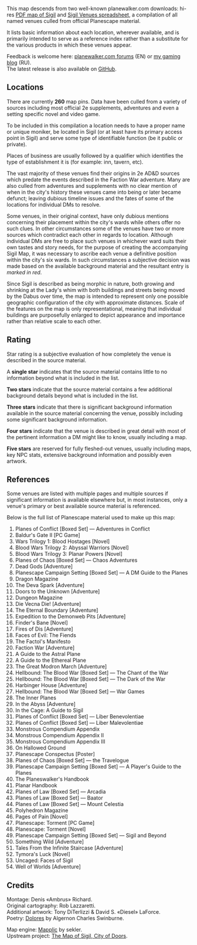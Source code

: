 This map descends from two well-known planewalker.com downloads: hi-res [PDF map of Sigil](https://www.dropbox.com/sh/dfgr15kgjcd7wso/AAB8FyNJyQjx9r8jGLChtw97a/Sigil_Map2.pdf?dl=0) and [Sigil Venues spreadsheet](http://mimir.planewalker.com/content/sigil-venues-database), a compilation of all named venues culled from official Planescape material.

It lists basic information about each location, wherever available, and is primarily intended to serve as a reference index rather than a substitute for the various products in which these venues appear.

Feedback is welcome here: [planewalker.com forums](http://planewalker.com/content/new-interactive-sigil-map) (EN) or [my gaming blog](http://blog.nether-whisper.ru/post/136671622821) (RU).  
The latest release is also available on [GitHub](https://github.com/amargon/city-of-doors/releases/latest).

## Locations

There are currently **260** map pins. Data have been culled from a variety of sources including most official 2e supplements, adventures and even a setting specific novel and video game.

To be included in this compilation a location needs to have a proper name or unique moniker, be located in Sigil (or at least have its primary access point in Sigil) and serve some type of identifiable function (be it public or private).

Places of business are usually followed by a qualifier which identifies the type of establishment it is (for example: inn, tavern, etc).

The vast majority of these venues find their origins in 2e AD&D sources which predate the events described in the Faction War adventure. Many are also culled from adventures and supplements with no clear mention of when in the city's history these venues came into being or later became defunct; leaving dubious timeline issues and the fates of some of the locations for individual DMs to resolve.

Some venues, in their original context, have only dubious mentions concerning their placement within the city's wards while others offer no such clues. In other circumstances some of the venues have two or more sources which contradict each other in regards to location. Although individual DMs are free to place such venues in whichever ward suits their own tastes and story needs, for the purpose of creating the accompanying Sigil Map, it was necessary to ascribe each venue a definitive position within the city's six wards. In such circumstances a subjective decision was made based on the available background material and the resultant entry is *marked in red*.

Since Sigil is described as being morphic in nature, both growing and shrinking at the Lady's whim with both buildings and streets being moved by the Dabus over time, the map is intended to represent only one possible geographic configuration of the city with approximate distances. Scale of the features on the map is only representational, meaning that individual buildings are purposefully enlarged to depict appearance and importance rather than relative scale to each other.

## Rating

Star rating is a subjective evaluation of how completely the venue is described in the source material.

A **single star** indicates that the source material contains little to no information beyond what is included in the list.

**Two stars** indicate that the source material contains a few additional background details beyond what is included in the list.

**Three stars** indicate that there is significant background information available in the source material concerning the venue, possibly including some significant background information.

**Four stars** indicate that the venue is described in great detail with most of the pertinent information a DM might like to know, usually including a map.

**Five stars** are reserved for fully fleshed-out venues, usually including maps, key NPC stats, extensive background information and possibly even artwork.

## References

Some venues are listed with multiple pages and multiple sources if significant information is available elsewhere but, in most instances, only a venue's primary or best available source material is referenced.

Below is the full list of Planescape material used to make up this map:

1. Planes of Conflict [Boxed Set] — Adventures in Conflict
1. Baldur's Gate II [PC Game]
1. Wars Trilogy 1: Blood Hostages [Novel]
1. Blood Wars Trilogy 2: Abyssal Warriors [Novel]
1. Blood Wars Trilogy 3: Planar Powers [Novel]
1. Planes of Chaos [Boxed Set] — Chaos Adventures
1. Dead Gods [Adventure]
1. Planescape Campaign Setting [Boxed Set] — A DM Guide to the Planes
1. Dragon Magazine
1. The Deva Spark [Adventure]
1. Doors to the Unknown [Adventure]
1. Dungeon Magazine
1. Die Vecna Die! [Adventure]
1. The Eternal Boundary [Adventure]
1. Expedition to the Demonweb Pits [Adventure]
1. Finder's Bane [Novel]
1. Fires of Dis [Adventure]
1. Faces of Evil: The Fiends
1. The Factol's Manifesto
1. Faction War [Adventure]
1. A Guide to the Astral Plane
1. A Guide to the Ethereal Plane
1. The Great Modron March [Adventure]
1. Hellbound: The Blood War [Boxed Set] — The Chant of the War
1. Hellbound: The Blood War [Boxed Set] — The Dark of the War
1. Harbinger House [Adventure]
1. Hellbound: The Blood War [Boxed Set] — War Games
1. The Inner Planes
1. In the Abyss [Adventure]
1. In the Cage: A Guide to Sigil
1. Planes of Conflict [Boxed Set] — Liber Benevolentiae
1. Planes of Conflict [Boxed Set] — Liber Malevolentiae
1. Monstrous Compendium Appendix
1. Monstrous Compendium Appendix II
1. Monstrous Compendium Appendix III
1. On Hallowed Ground
1. Planescape Conspectus [Poster]
1. Planes of Chaos [Boxed Set] — the Travelogue
1. Planescape Campaign Setting [Boxed Set] — A Player's Guide to the Planes
1. The Planeswalker's Handbook
1. Planar Handbook
1. Planes of Law [Boxed Set] — Arcadia
1. Planes of Law [Boxed Set] — Baator
1. Planes of Law [Boxed Set] — Mount Celestia
1. Polyhedron Magazine
1. Pages of Pain [Novel]
1. Planescape: Torment [PC Game]
1. Planescape: Torment [Novel]
1. Planescape Campaign Setting [Boxed Set] — Sigil and Beyond
1. Something Wild [Adventure]
1. Tales From the Infinite Staircase [Adventure]
1. Tymora's Luck [Novel]
1. Uncaged: Faces of Sigil
1. Well of Worlds [Adventure]

## Credits

Montage: Denis «Ambrus» Richard.  
Original cartography: Rob Lazzaretti.  
Additional artwork: Tony DiTerlizzi &amp; David S. «Diesel» LaForce.  
Poetry: [Dolores](http://rpo.library.utoronto.ca/poems/dolores-notre-dame-des-sept-douleurs) by Algernon Charles Swinburne.  

Map engine: [Mapplic](https://codecanyon.net/item/mapplic-custom-interactive-map-jquery-plugin/6275001) by sekler.  
Upstream project: [The Map of Sigil, City of Doors](http://nether-whisper.ru/rp/planescape/map-of-sigil/).
